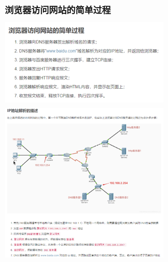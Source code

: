 # 浏览器访问网站的简单过程

![](../.gitbook/assets/image%20%28170%29.png)

![](../.gitbook/assets/image%20%28171%29.png)


